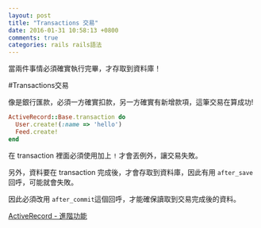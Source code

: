 ```yaml
---
layout: post
title: "Transactions 交易"
date: 2016-01-31 10:58:13 +0800
comments: true
categories: rails rails語法
---
```


當兩件事情必須確實執行完畢，才存取到資料庫！

<!-- more -->

#Transactions交易

像是銀行匯款，必須一方確實扣款，另一方確實有新增款項，這筆交易在算成功!

```ruby
ActiveRecord::Base.transaction do
  User.create!(:name => 'hello')
  Feed.create!
end
```

在 transaction 裡面必須使用加上 `!` 才會丟例外，讓交易失敗。

另外，資料要在 transaction 完成後，才會存取到資料庫，因此有用 `after_save` 回呼，可能就會失敗。  

因此必須改用 `after_commit`這個回呼，才能確保讀取到交易完成後的資料。

[ActiveRecord - 進階功能](https://ihower.tw/rails4/activerecord-others.html)
